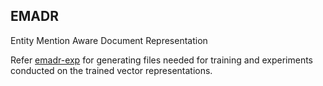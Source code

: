 ## EMADR

Entity Mention Aware Document Representation

Refer [emadr-exp](https://github.com/hldai/emadr-exp) for generating files needed for training and experiments conducted on the trained vector representations.
